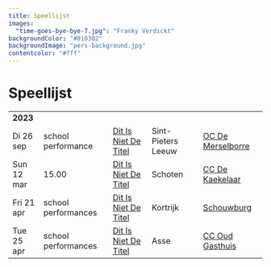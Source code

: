 ```yaml
---
title: Speellijst
images:
  "time-goes-bye-bye-7.jpg": "Franky Verdickt"
backgroundColor: "#010302"
backgroundImage: "pers-background.jpg"
contentcolor: "#fff"
---
```

# Speellijst

<div class="table-responsive">
<table class="playlist">
<tr><td colspan="5"><strong>2023</strong></td></tr>
<tr><td>Di 26 sep</td><td>school performance</td><td><a href="/nl/shows/dit-is-niet-de-titel">Dit Is Niet De Titel</a></td><td>Sint-Pieters Leeuw</td><td><a href="https://www.brulspl.be/">OC De Merselborre</a></td></tr>
<tr><td>Sun 12 mar</td><td>15.00</td><td><a href="/nl/shows/dit-is-niet-de-titel">Dit Is Niet De Titel</a></td><td>Schoten</td><td><a href="https://www.ccschoten.be/">CC De Kaekelaar</a></td></tr>
<tr><td>Fri 21 apr</td><td>school performances</td><td><a href="/nl/shows/dit-is-niet-de-titel">Dit Is Niet De Titel</a></td><td>Kortrijk</td><td><a href="https://www.cultuurcentrumkortrijk.be/">Schouwburg</a></td></tr>
<tr><td>Tue 25 apr</td><td>school performances</td><td><a href="/nl/shows/dit-is-niet-de-titel">Dit Is Niet De Titel</a></td><td>Asse</td><td><a href="https://www.ccasse.be/">CC Oud Gasthuis</a></td></tr>

</table>
</div>
